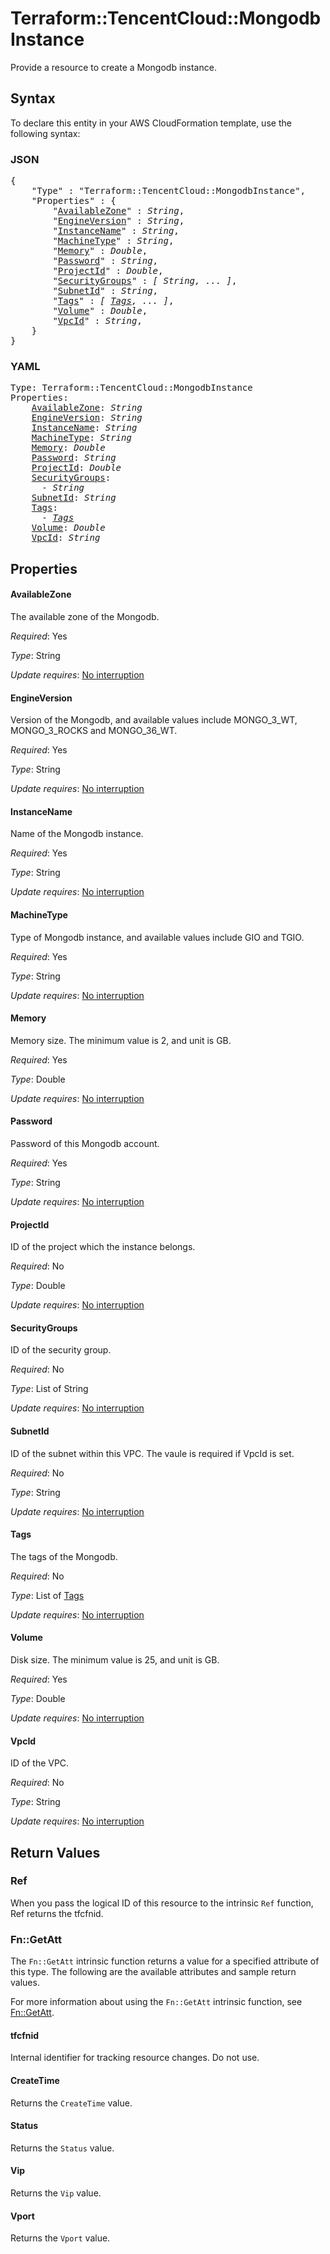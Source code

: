 # Terraform::TencentCloud::MongodbInstance

Provide a resource to create a Mongodb instance.

## Syntax

To declare this entity in your AWS CloudFormation template, use the following syntax:

### JSON

<pre>
{
    "Type" : "Terraform::TencentCloud::MongodbInstance",
    "Properties" : {
        "<a href="#availablezone" title="AvailableZone">AvailableZone</a>" : <i>String</i>,
        "<a href="#engineversion" title="EngineVersion">EngineVersion</a>" : <i>String</i>,
        "<a href="#instancename" title="InstanceName">InstanceName</a>" : <i>String</i>,
        "<a href="#machinetype" title="MachineType">MachineType</a>" : <i>String</i>,
        "<a href="#memory" title="Memory">Memory</a>" : <i>Double</i>,
        "<a href="#password" title="Password">Password</a>" : <i>String</i>,
        "<a href="#projectid" title="ProjectId">ProjectId</a>" : <i>Double</i>,
        "<a href="#securitygroups" title="SecurityGroups">SecurityGroups</a>" : <i>[ String, ... ]</i>,
        "<a href="#subnetid" title="SubnetId">SubnetId</a>" : <i>String</i>,
        "<a href="#tags" title="Tags">Tags</a>" : <i>[ <a href="tags.md">Tags</a>, ... ]</i>,
        "<a href="#volume" title="Volume">Volume</a>" : <i>Double</i>,
        "<a href="#vpcid" title="VpcId">VpcId</a>" : <i>String</i>,
    }
}
</pre>

### YAML

<pre>
Type: Terraform::TencentCloud::MongodbInstance
Properties:
    <a href="#availablezone" title="AvailableZone">AvailableZone</a>: <i>String</i>
    <a href="#engineversion" title="EngineVersion">EngineVersion</a>: <i>String</i>
    <a href="#instancename" title="InstanceName">InstanceName</a>: <i>String</i>
    <a href="#machinetype" title="MachineType">MachineType</a>: <i>String</i>
    <a href="#memory" title="Memory">Memory</a>: <i>Double</i>
    <a href="#password" title="Password">Password</a>: <i>String</i>
    <a href="#projectid" title="ProjectId">ProjectId</a>: <i>Double</i>
    <a href="#securitygroups" title="SecurityGroups">SecurityGroups</a>: <i>
      - String</i>
    <a href="#subnetid" title="SubnetId">SubnetId</a>: <i>String</i>
    <a href="#tags" title="Tags">Tags</a>: <i>
      - <a href="tags.md">Tags</a></i>
    <a href="#volume" title="Volume">Volume</a>: <i>Double</i>
    <a href="#vpcid" title="VpcId">VpcId</a>: <i>String</i>
</pre>

## Properties

#### AvailableZone

The available zone of the Mongodb.

_Required_: Yes

_Type_: String

_Update requires_: [No interruption](https://docs.aws.amazon.com/AWSCloudFormation/latest/UserGuide/using-cfn-updating-stacks-update-behaviors.html#update-no-interrupt)

#### EngineVersion

Version of the Mongodb, and available values include MONGO_3_WT, MONGO_3_ROCKS and MONGO_36_WT.

_Required_: Yes

_Type_: String

_Update requires_: [No interruption](https://docs.aws.amazon.com/AWSCloudFormation/latest/UserGuide/using-cfn-updating-stacks-update-behaviors.html#update-no-interrupt)

#### InstanceName

Name of the Mongodb instance.

_Required_: Yes

_Type_: String

_Update requires_: [No interruption](https://docs.aws.amazon.com/AWSCloudFormation/latest/UserGuide/using-cfn-updating-stacks-update-behaviors.html#update-no-interrupt)

#### MachineType

Type of Mongodb instance, and available values include GIO and TGIO.

_Required_: Yes

_Type_: String

_Update requires_: [No interruption](https://docs.aws.amazon.com/AWSCloudFormation/latest/UserGuide/using-cfn-updating-stacks-update-behaviors.html#update-no-interrupt)

#### Memory

Memory size. The minimum value is 2, and unit is GB.

_Required_: Yes

_Type_: Double

_Update requires_: [No interruption](https://docs.aws.amazon.com/AWSCloudFormation/latest/UserGuide/using-cfn-updating-stacks-update-behaviors.html#update-no-interrupt)

#### Password

Password of this Mongodb account.

_Required_: Yes

_Type_: String

_Update requires_: [No interruption](https://docs.aws.amazon.com/AWSCloudFormation/latest/UserGuide/using-cfn-updating-stacks-update-behaviors.html#update-no-interrupt)

#### ProjectId

ID of the project which the instance belongs.

_Required_: No

_Type_: Double

_Update requires_: [No interruption](https://docs.aws.amazon.com/AWSCloudFormation/latest/UserGuide/using-cfn-updating-stacks-update-behaviors.html#update-no-interrupt)

#### SecurityGroups

ID of the security group.

_Required_: No

_Type_: List of String

_Update requires_: [No interruption](https://docs.aws.amazon.com/AWSCloudFormation/latest/UserGuide/using-cfn-updating-stacks-update-behaviors.html#update-no-interrupt)

#### SubnetId

ID of the subnet within this VPC. The vaule is required if VpcId is set.

_Required_: No

_Type_: String

_Update requires_: [No interruption](https://docs.aws.amazon.com/AWSCloudFormation/latest/UserGuide/using-cfn-updating-stacks-update-behaviors.html#update-no-interrupt)

#### Tags

The tags of the Mongodb.

_Required_: No

_Type_: List of <a href="tags.md">Tags</a>

_Update requires_: [No interruption](https://docs.aws.amazon.com/AWSCloudFormation/latest/UserGuide/using-cfn-updating-stacks-update-behaviors.html#update-no-interrupt)

#### Volume

Disk size. The minimum value is 25, and unit is GB.

_Required_: Yes

_Type_: Double

_Update requires_: [No interruption](https://docs.aws.amazon.com/AWSCloudFormation/latest/UserGuide/using-cfn-updating-stacks-update-behaviors.html#update-no-interrupt)

#### VpcId

ID of the VPC.

_Required_: No

_Type_: String

_Update requires_: [No interruption](https://docs.aws.amazon.com/AWSCloudFormation/latest/UserGuide/using-cfn-updating-stacks-update-behaviors.html#update-no-interrupt)

## Return Values

### Ref

When you pass the logical ID of this resource to the intrinsic `Ref` function, Ref returns the tfcfnid.

### Fn::GetAtt

The `Fn::GetAtt` intrinsic function returns a value for a specified attribute of this type. The following are the available attributes and sample return values.

For more information about using the `Fn::GetAtt` intrinsic function, see [Fn::GetAtt](https://docs.aws.amazon.com/AWSCloudFormation/latest/UserGuide/intrinsic-function-reference-getatt.html).

#### tfcfnid

Internal identifier for tracking resource changes. Do not use.

#### CreateTime

Returns the <code>CreateTime</code> value.

#### Status

Returns the <code>Status</code> value.

#### Vip

Returns the <code>Vip</code> value.

#### Vport

Returns the <code>Vport</code> value.


